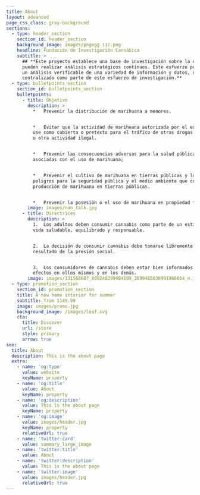 ```yaml
---
title: About
layout: advanced
page_css_class: gray-background
sections:
  - type: header_section
    section_id: header_section
    background_image: images/pngegg (1).png
    headline: Fundación de Investigación Cannábica
    subtitle: >
      ## **Este proyecto establece una base de investigación sobre la cual se
      pueden realizar análisis estratégicos continuos. Este esfuerzo proporciona
      un análisis verificable de una variedad de información y datos, que se ha
      centralizado como parte de este esfuerzo de investigación.**
  - type: bulletpoints_section
    section_id: bulletpoints_section
    bulletpoints:
      - title: Objetivo
        description: >
          *   Prevenir la distribución de marihuana a menores.


          *   Evitar que la actividad de marihuana autorizada por el estado se
          use como cubierta o pretexto para el tráfico de otras drogas ilegales
          u otra actividad ilegal.


          *   Prevenir las consecuencias adversas para la salud pública
          asociadas con el uso de marihuana;


          *   Prevenir el cultivo de marihuana en tierras públicas y los
          peligros para la seguridad pública y el medio ambiente que conlleva la
          producción de marihuana en tierras públicas.


          *   Prevenir la posesión o el uso de marihuana en propiedad federal.
        image: images/nan_talk.jpg
      - title: Directrices
        description: >
          1.  Los adultos deben consumir cannabis como parte de un estilo de
          vida saludable, equilibrado y responsable.


          2.  La decisión de consumir cannabis debe tomarse libremente y no como
          resultado de la presión social.


          3.  Los consumidores de cannabis deben estar bien informados sobre sus
          efectos en ellos mismos y en los demás.
        image: images/131568687_809248299984199_3899465030991960064_n.jpeg
  - type: promotion_section
    section_id: promotion_section
    title: A new home interior for summer
    subtitle: from $149.99
    image: images/promo.jpg
    background_image: /images/leaf.svg
    cta:
      title: Discover
      url: /store
      style: primary
      arrow: true
seo:
  title: About
  description: This is the about page
  extra:
    - name: 'og:type'
      value: website
      keyName: property
    - name: 'og:title'
      value: About
      keyName: property
    - name: 'og:description'
      value: This is the about page
      keyName: property
    - name: 'og:image'
      value: images/header.jpg
      keyName: property
      relativeUrl: true
    - name: 'twitter:card'
      value: summary_large_image
    - name: 'twitter:title'
      value: About
    - name: 'twitter:description'
      value: This is the about page
    - name: 'twitter:image'
      value: images/header.jpg
      relativeUrl: true
---
```

